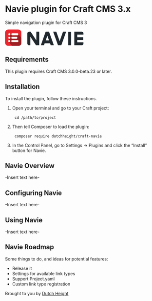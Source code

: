 # Navie plugin for Craft CMS 3.x

Simple navigation plugin for Craft CMS 3

![Screenshot](resources/img/plugin-logo.png)

## Requirements

This plugin requires Craft CMS 3.0.0-beta.23 or later.

## Installation

To install the plugin, follow these instructions.

1. Open your terminal and go to your Craft project:

        cd /path/to/project

2. Then tell Composer to load the plugin:

        composer require dutchheight/craft-navie

3. In the Control Panel, go to Settings → Plugins and click the “Install” button for Navie.

## Navie Overview

-Insert text here-

## Configuring Navie

-Insert text here-

## Using Navie

-Insert text here-

## Navie Roadmap

Some things to do, and ideas for potential features:

* Release it
* Settings for available link types
* Support Project.yaml
* Custom link type registration

Brought to you by [Dutch Height](https://www.dutchheight.com)
